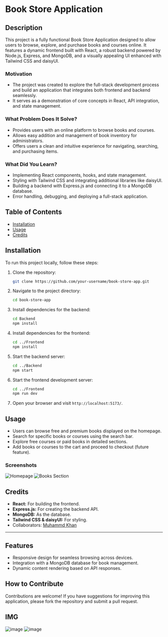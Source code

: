 # Book Store Application

## Description

This project is a fully functional Book Store Application designed to allow users to browse, explore, and purchase books and courses online. It features a dynamic frontend built with React, a robust backend powered by Node.js, Express, and MongoDB, and a visually appealing UI enhanced with Tailwind CSS and daisyUI.

### Motivation

- The project was created to explore the full-stack development process and build an application that integrates both frontend and backend seamlessly.
- It serves as a demonstration of core concepts in React, API integration, and state management.

### What Problem Does It Solve?

- Provides users with an online platform to browse books and courses.
- Allows easy addition and management of book inventory for administrators.
- Offers users a clean and intuitive experience for navigating, searching, and purchasing items.

### What Did You Learn?

- Implementing React components, hooks, and state management.
- Styling with Tailwind CSS and integrating additional libraries like daisyUI.
- Building a backend with Express.js and connecting it to a MongoDB database.
- Error handling, debugging, and deploying a full-stack application.

## Table of Contents

- [Installation](#installation)
- [Usage](#usage)
- [Credits](#credits)


## Installation

To run this project locally, follow these steps:

1. Clone the repository:
    ```bash
    git clone https://github.com/your-username/book-store-app.git
    ```

2. Navigate to the project directory:
    ```bash
    cd book-store-app
    ```

3. Install dependencies for the backend:
    ```bash
    cd Backend
    npm install
    ```

4. Install dependencies for the frontend:
    ```bash
    cd ../Frontend
    npm install
    ```

5. Start the backend server:
    ```bash
    cd ../Backend
    npm start
    ```

6. Start the frontend development server:
    ```bash
    cd ../Frontend
    npm run dev
    ```

7. Open your browser and visit `http://localhost:5173/`.

## Usage

- Users can browse free and premium books displayed on the homepage.
- Search for specific books or courses using the search bar.
- Explore free courses or paid books in detailed sections.
- Add books or courses to the cart and proceed to checkout (future feature).

### Screenshots

![Homepage](assets/images/homepage.png)
![Books Section](assets/images/books-section.png)

## Credits

- **React:** For building the frontend.
- **Express.js:** For creating the backend API.
- **MongoDB:** As the database.
- **Tailwind CSS & daisyUI:** For styling.
- Collaborators: [Muhammd Khan](https://github.com/MRehanK)

---

## Features

- Responsive design for seamless browsing across devices.
- Integration with a MongoDB database for book management.
- Dynamic content rendering based on API responses.

## How to Contribute

Contributions are welcome! If you have suggestions for improving this application, please fork the repository and submit a pull request.

## IMG

![image](https://github.com/user-attachments/assets/0aedca29-be24-4b61-9b92-1a43ef0240e9)
![image](https://github.com/user-attachments/assets/ae8efcf2-b1d0-4a52-8a38-415311ae3ddd)
